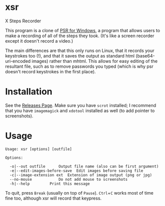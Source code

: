 # xsr
X Steps Recorder

This program is a clone of [PSR for Windows](https://blogs.msdn.microsoft.com/patricka/2010/01/04/using-the-secret-windows-7-problem-steps-recorder-to-create-step-by-step-screenshot-documents/), a program that allows users to make a recording of all of the steps they took. (It's like a screen recorder except it doesn't record a video.)

The main differences are that this only runs on Linux, that it records your keystrokes too (!), and that it saves the output as standard html (base64-uri-encoded images) rather than mhtml. This allows for easy editing of the resultant file, such as to remove passwords you typed (which is why psr doesn't record keystrokes in the first place).

# Installation

See the [Releases Page](https://github.com/nonnymoose/xsr/releases).
Make sure you have `scrot` installed; I recommend that you have `imagemagick` and `xdotool` installed as well (to add pointer to screenshots).

# Usage

```
Usage: xsr [options] [outfile]

Options:

  -o|--out outfile		Output file name (also can be first argument)
  -e|--edit-images-before-save	Edit images before saving file
  -c|--image-extension ext	Extension of image output (png or jpg)
  --no-mouse			Do not add mouse to screenshots
  -h|--help			Print this message
```
To quit, press `Break` (usually on top of `Pause`). `Ctrl`+`C` works most of time fine too, although xsr will record that keypress.
